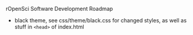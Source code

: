 rOpenSci Software Development Roadmap

- black theme, see css/theme/black.css for changed styles, as well as stuff in `<head>` of index.html

